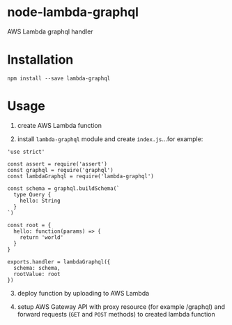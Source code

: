 # node-lambda-graphql
AWS Lambda graphql handler

# Installation

```npm install --save lambda-graphql```

# Usage

1) create AWS Lambda function

2) install `lambda-graphql` module and create `index.js`...for example:

```
'use strict'

const assert = require('assert')
const graphql = require('graphql')
const lambdaGraphql = require('lambda-graphql')

const schema = graphql.buildSchema(`
  type Query {
    hello: String
  }
`)

const root = {
  hello: function(params) => {
    return 'world'
  }
}

exports.handler = lambdaGraphql({
  schema: schema,
  rootValue: root
})
```

3) deploy function by uploading to AWS Lambda

4) setup AWS Gateway API with proxy resource (for example /graphql) and forward requests (`GET` and `POST` methods) to created lambda function
